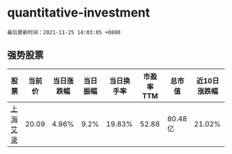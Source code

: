 # quantitative-investment

`最后更新时间：2021-11-25 14:03:05 +0800`

## 强势股票

|股票|当前价|当日涨跌幅|当日振幅|当日换手率|市盈率TTM|总市值|近10日涨跌幅|
|----|----|----|----|----|----|----|----|
|[上海艾录](https://xueqiu.com/S/SZ301062)|20.09|4.96%|9.2%|19.83%|52.88|80.48亿|21.02%|
